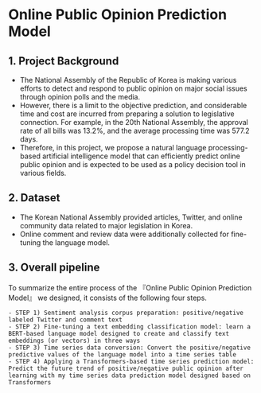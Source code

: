# Online Public Opinion Prediction Model

## 1. Project Background
  - The National Assembly of the Republic of Korea is making various efforts to detect and respond to public opinion on major social issues through opinion polls and the media.
  - However, there is a limit to the objective prediction, and considerable time and cost are incurred from preparing a solution to legislative connection. For example, in the 20th National Assembly, the approval rate of all bills was 13.2%, and the average processing time was 577.2 days.
  - Therefore, in this project, we propose a natural language processing-based artificial intelligence model that can efficiently predict online public opinion and is expected to be used as a policy decision tool in various fields.

## 2. Dataset
  - The Korean National Assembly provided articles, Twitter, and online community data related to major legislation in Korea.
  - Online comment and review data were additionally collected for fine-tuning the language model.

## 3. Overall pipeline
To summarize the entire process of the 『Online Public Opinion Prediction Model』 we designed, it consists of the following four steps.

    - STEP 1) Sentiment analysis corpus preparation: positive/negative labeled Twitter and comment text
    - STEP 2) Fine-tuning a text embedding classification model: learn a BERT-based language model designed to create and classify text embeddings (or vectors) in three ways
    - STEP 3) Time series data conversion: Convert the positive/negative predictive values of the language model into a time series table
    - STEP 4) Applying a Transformers-based time series prediction model: Predict the future trend of positive/negative public opinion after learning with my time series data prediction model designed based on Transformers
